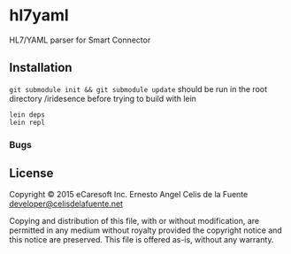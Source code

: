 # hl7yaml

HL7/YAML parser for Smart Connector

## Installation

`git submodule init && git submodule update` should be run in the root
directory /iridesence before trying to build with lein

    lein deps
    lein repl

### Bugs


## License

Copyright © 2015 eCaresoft Inc.
Ernesto Angel Celis de la Fuente <developer@celisdelafuente.net>

Copying and distribution of this file, with or without modification,
are permitted in any medium without royalty provided the copyright
notice and this notice are preserved.  This file is offered as-is,
without any warranty.
